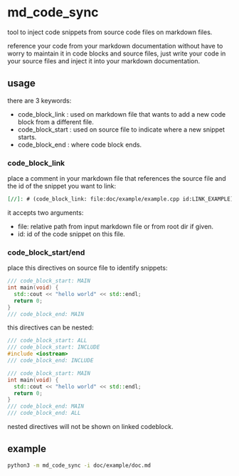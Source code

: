 # md_code_sync

tool to inject code snippets from source code files on markdown files.

reference your code from your markdown documentation without have to worry to maintain it in code blocks and source files, just write your code in your source files and inject it into your markdown documentation.

## usage

there are 3 keywords:

- code_block_link : used on markdown file that wants to add a new code block from a different file.
- code_block_start : used on source file to indicate where a new snippet starts.
- code_block_end : where code block ends.

### code_block_link

place a comment in your markdown file that references the source file and the id of the snippet you want to link:

```markdown
[//]: # (code_block_link: file:doc/example/example.cpp id:LINK_EXAMPLE)
```

it accepts two arguments:
- file: relative path from input markdown file or from root dir if given.
- id: id of the code snippet on this file.

### code_block_start/end

place this directives on source file to identify snippets:

```cpp
/// code_block_start: MAIN
int main(void) {
  std::cout << "hello world" << std::endl;
  return 0;
}
/// code_block_end: MAIN
```

this directives can be nested:

```cpp
/// code_block_start: ALL
/// code_block_start: INCLUDE
#include <iostream>
/// code_block_end: INCLUDE

/// code_block_start: MAIN
int main(void) {
  std::cout << "hello world" << std::endl;
  return 0;
}
/// code_block_end: MAIN
/// code_block_end: ALL
```

nested directives will not be shown on linked codeblock.


## example

```bash
python3 -m md_code_sync -i doc/example/doc.md
```
